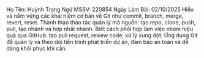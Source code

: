Họ Tên: Huỳnh Trọng Ngữ
MSSV: 220854
Ngày Làm Bài: 02/10/2025
Hiểu và nắm vững các khái niệm cơ bản về Git như commit, branch, merge, revert, reset.
Thành thạo thao tác quản lý mã nguồn: tạo repo, clone, push, pull, tạo nhánh và hợp nhất nhánh.
Biết cách phối hợp làm việc nhóm hiệu quả qua GitHub: tạo pull request, review code, xử lý xung đột.
Ứng dụng Git để quản lý và theo dõi tiến trình phát triển dự án, đảm bảo an toàn và dễ dàng khôi phục khi cần.
